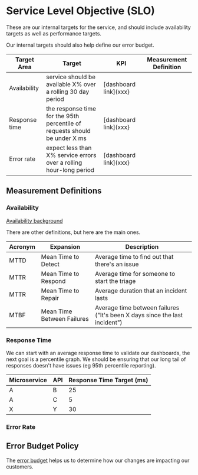 # Service Level Objective (SLO)
These are our internal targets for the service, and should include availability targets as well as performance targets.

Our internal targets should also help define our error budget.


| Target Area | Target | KPI | Measurement Definition |
| --- | --- | --- | --- |
| Availability | service should be available X% over a rolling 30 day period | [dashboard link](xxx} | 
| Response time | the response time for the 95th percentile of requests should be under X ms | [dashboard link](xxx} |
| Error rate | expect less than X% service errors over a rolling hour-long period | [dashboard link](xxx} |

## Measurement Definitions

### Availability

[Availability background](https://en.wikipedia.org/wiki/Availability)

There are other definitions, but here are the main ones.

| Acronym | Expansion | Description |
| --- | --- | --- |
| MTTD | Mean Time to Detect | Average time to find out that there's an issue |
| MTTR | Mean Time to Respond | Average time for someone to start the triage |
| MTTR | Mean Time to Repair | Average duration that an incident lasts |
| MTBF | Mean Time Between Failures | Average time between failures ("It's been X days since the last incident") |



### Response Time
We can start with an average response time to validate our dashboards, the next goal is a percentile graph.
We should be ensuring that our long tail of responses doesn't have issues (eg 95th percentile reporting).


| Microservice | API | Response Time Target (ms) |
| --- | --- | --- |
| A | B | 25 |
| A | C | 5 |
| X | Y | 30 |

### Error Rate

## Error Budget Policy
The [error budget](https://sre.google/workbook/error-budget-policy/) helps us to determine how
our changes are impacting our customers.

